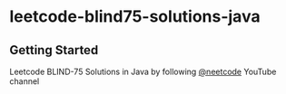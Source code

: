 # leetcode-blind75-solutions-java


## Getting Started

Leetcode BLIND-75 Solutions in Java by following [@neetcode](https://www.youtube.com/@NeetCode) YouTube channel 